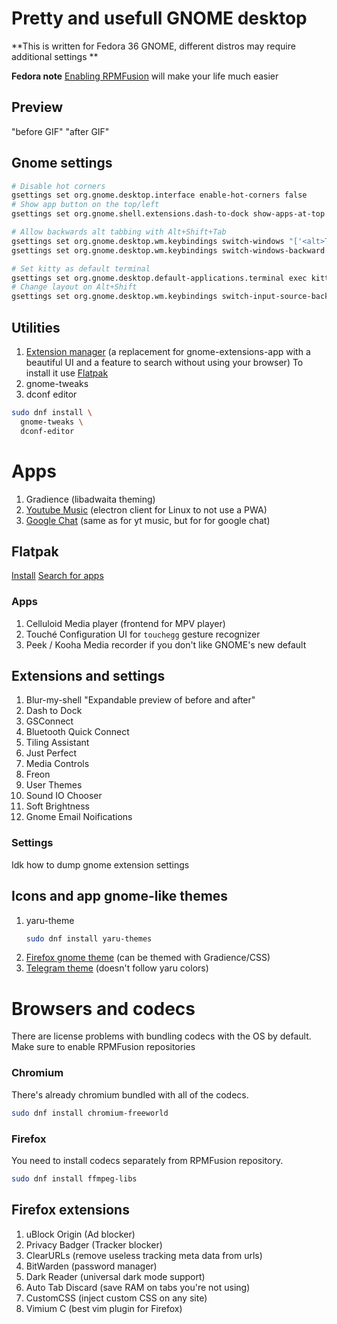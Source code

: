 # Pretty and usefull GNOME desktop

**This is written for Fedora 36 GNOME, different distros may require additional settings **

**Fedora note**
[Enabling RPMFusion](https://docs.fedoraproject.org/en-US/quick-docs/setup_rpmfusion/#proc_enabling-the-rpmfusion-repositories-using-command-line-utilities_enabling-the-rpmfusion-repositories) will make your life much easier

## Preview

"before GIF"
"after GIF"

## Gnome settings

```bash
# Disable hot corners
gsettings set org.gnome.desktop.interface enable-hot-corners false
# Show app button on the top/left
gsettings set org.gnome.shell.extensions.dash-to-dock show-apps-at-top true

# Allow backwards alt tabbing with Alt+Shift+Tab
gsettings set org.gnome.desktop.wm.keybindings switch-windows "['<alt>Tab']"
gsettings set org.gnome.desktop.wm.keybindings switch-windows-backward "['<alt><shift>Tab']"

# Set kitty as default terminal
gsettings set org.gnome.desktop.default-applications.terminal exec kitty
# Change layout on Alt+Shift
gsettings set org.gnome.desktop.wm.keybindings switch-input-source-backward "['<Alt>Shift_L']" >> /etc/profile
```

## Utilities

1. [Extension manager](https://github.com/mjakeman/extension-manager) (a replacement for gnome-extensions-app with a beautiful UI and a feature to search without using your browser)
   To install it use [Flatpak](#Flatpak)
2. gnome-tweaks
3. dconf editor

```bash
sudo dnf install \
  gnome-tweaks \
  dconf-editor
```

# Apps

1. Gradience (libadwaita theming)
2. [Youtube Music](https://github.com/th-ch/youtube-music) (electron client for Linux to not use a PWA)
3. [Google Chat](https://github.com/ankurk91/google-chat-electron) (same as for yt music, but for for google chat)

## Flatpak

[Install]()
[Search for apps]()

### Apps

1. Celluloid
   Media player (frontend for MPV player)
2. Touché
   Configuration UI for `touchegg` gesture recognizer
3. Peek / Kooha
   Media recorder if you don't like GNOME's new default

## Extensions and settings

1. Blur-my-shell
   "Expandable preview of before and after"
2. Dash to Dock
3. GSConnect
4. Bluetooth Quick Connect
5. Tiling Assistant
6. Just Perfect
7. Media Controls
8. Freon
9. User Themes
10. Sound IO Chooser
11. Soft Brightness
13. Gnome Email Noifications

### Settings

Idk how to dump gnome extension settings

## Icons and app gnome-like themes

1. yaru-theme
   ```bash
   sudo dnf install yaru-themes
   ```
2. [Firefox gnome theme](https://github.com/rafaelmardojai/firefox-gnome-theme) (can be themed with Gradience/CSS)
3. [Telegram theme](https://github.com/Fenimoure/Telegram-Adwaita-Dark-theme) (doesn't follow yaru colors)

# Browsers and codecs

There are license problems with bundling codecs with the OS by default. Make sure to enable RPMFusion repositories

### Chromium

There's already chromium bundled with all of the codecs.

```bash
sudo dnf install chromium-freeworld
```

### Firefox

You need to install codecs separately from RPMFusion repository.

```bash
sudo dnf install ffmpeg-libs
```

## Firefox extensions

1. uBlock Origin (Ad blocker)
2. Privacy Badger (Tracker blocker)
3. ClearURLs (remove useless tracking meta data from urls)
4. BitWarden (password manager)
6. Dark Reader (universal dark mode support)
7. Auto Tab Discard (save RAM on tabs you're not using)
8. CustomCSS (inject custom CSS on any site)
9. Vimium C (best vim plugin for Firefox)

